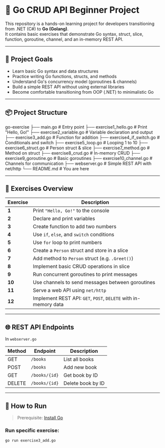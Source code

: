 # 🧠 Go CRUD API Beginner Project

This repository is a hands-on learning project for developers transitioning from .NET (C#) to **Go (Golang)**.  
It contains basic exercises that demonstrate Go syntax, struct, slice, function, goroutine, channel, and an in-memory REST API.

---

## 📌 Project Goals

- Learn basic Go syntax and data structures
- Practice writing Go functions, structs, and methods
- Understand Go's concurrency model (goroutines & channels)
- Build a simple REST API without using external libraries
- Become comfortable transitioning from OOP (.NET) to minimalistic Go

---

## 📦 Project Structure
go-exercise
├── main.go # Entry point
├── exercise1_hello.go # Print "Hello, Go!"
├── exercise2_variable.go # Variable declaration and output
├── exercise3_add.go # Function for addition
├── exercise4_if_switch.go # Conditionals and switch
├── exercise5_loop.go # Looping 1 to 10
├── exercise6_struct.go # Person struct & slice
├── exercise7_method.go # Method on struct
├── exercise8_crud.go # In-memory CRUD
├── exercise9_goroutine.go # Basic goroutines
├── exercise10_channel.go # Channels for communication
├── webserver.go # Simple REST API with net/http
└── README.md # You are here


---

## 🧪 Exercises Overview

| Exercise | Description |
|----------|-------------|
| **1** | Print `"Hello, Go!"` to the console |
| **2** | Declare and print variables |
| **3** | Create function to add two numbers |
| **4** | Use `if`, `else`, and `switch` conditions |
| **5** | Use `for` loop to print numbers |
| **6** | Create a `Person` struct and store in a slice |
| **7** | Add method to `Person` struct (e.g. `.Greet()`) |
| **8** | Implement basic CRUD operations in slice |
| **9** | Run concurrent goroutines to print messages |
| **10** | Use channels to send messages between goroutines |
| **11** | Serve a web API using `net/http` |
| **12** | Implement REST API: `GET`, `POST`, `DELETE` with in-memory data |

---

## 🌐 REST API Endpoints

In `webserver.go`

| Method | Endpoint       | Description              |
|--------|----------------|--------------------------|
| GET    | `/books`       | List all books           |
| POST   | `/books`       | Add new book             |
| GET    | `/books/{id}`  | Get book by ID           |
| DELETE | `/books/{id}`  | Delete book by ID        |

---

## 🚀 How to Run

> Prerequisite: [Install Go](https://go.dev/dl)

### Run specific exercise:

```bash
go run exercise3_add.go
